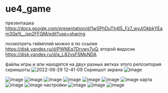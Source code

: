# ue4_game
презенташка https://docs.google.com/presentation/d/1wSPhDuTh4l5_Fz7_wvJiOkbkYEam3Qe1t__isp2FFQM/edit?usp=sharing

посмотреть геймплей можно в по ссылке https://disk.yandex.ru/d/PWNEq7Drvwy7uQ, второй видосик https://disk.yandex.ru/d/a_L82vsFSMpNDA

файлы игры и апи находятся на двух разных ветках этого репозитория
скриншоты
![2022-06-29 12-41-09 Скриншот экрана](https://user-images.githubusercontent.com/50911976/176533987-a31a264c-9a69-49f2-9d44-a178a67f09f6.png)
![image](https://user-images.githubusercontent.com/50911976/176534126-732b18ed-181a-491b-9438-851894504dc0.png)

![image](https://user-images.githubusercontent.com/50911976/176533818-047bfaba-1f88-4aba-a28f-17ffdc390bc5.png)
![image](https://user-images.githubusercontent.com/50911976/176533830-f739cb55-2136-4b42-b0eb-e26a0f137fe4.png)
![image](https://user-images.githubusercontent.com/50911976/176533845-024b03ce-594f-4962-92b4-1229dd822709.png)
![image](https://user-images.githubusercontent.com/50911976/176533855-e6b19ee0-02ef-41b7-985a-42a92a557025.png)
![image](https://user-images.githubusercontent.com/50911976/176533869-c3c1ddd6-f6dc-4a8a-97b9-182879a3d839.png)
![image](https://user-images.githubusercontent.com/50911976/176533884-2a336065-607c-455e-a7be-6003b0709f21.png)
![image](https://user-images.githubusercontent.com/50911976/176533738-dc3ba222-3f46-46af-b40b-3803d3083e5c.png)
карта
![image](https://user-images.githubusercontent.com/50911976/176533764-3381e17e-069e-43fa-9231-24773b7166de.png)
![image](https://user-images.githubusercontent.com/50911976/176533795-be0cbb5c-2626-422c-a9ff-bc437b3b83b8.png)
настройки
![image](https://user-images.githubusercontent.com/50911976/176534181-bda4965b-997f-47f7-8632-a3364a58e3ff.png)
![image](https://user-images.githubusercontent.com/50911976/176534246-c54f1d60-5a22-4611-bbd7-c2485cabe1f4.png)
![image](https://user-images.githubusercontent.com/50911976/176534499-11dc8224-d891-4fb3-9a91-8bdc321d6541.png)



